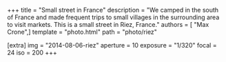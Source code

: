 +++
title = "Small street in France"
description = "We camped in the south of France and made frequent trips to small villages in the surrounding area to visit markets. This is a small street in Riez, France."
authors = [ "Max Crone",]
template = "photo.html"
path = "photo/riez"

[extra]
img = "2014-08-06-riez"
aperture = 10
exposure = "1/320"
focal = 24
iso = 200
+++


